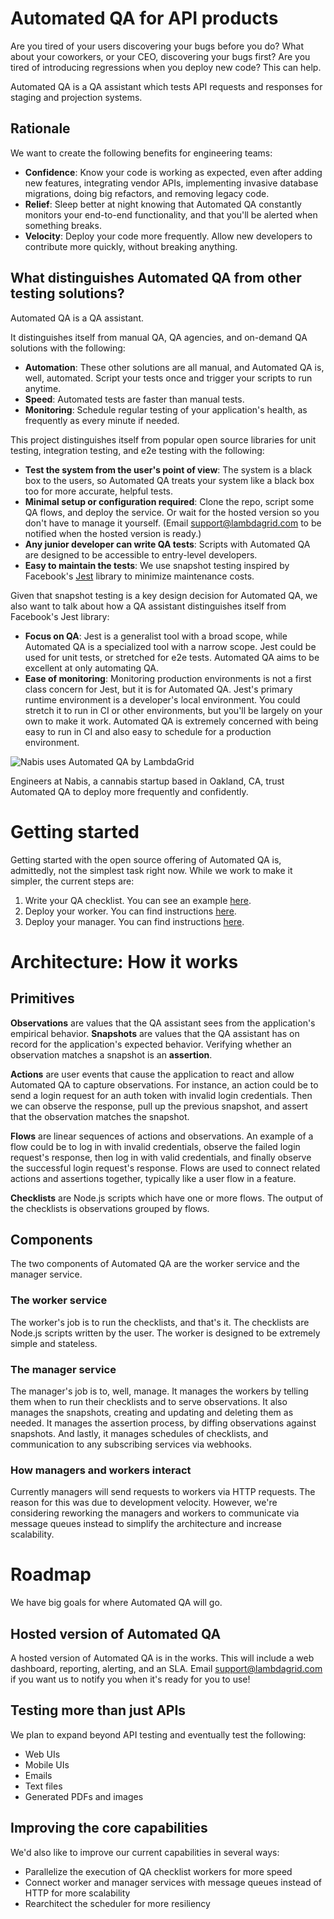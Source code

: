 # Automated QA for API products

Are you tired of your users discovering your bugs before you do? What about your coworkers, or your CEO, discovering your bugs first? Are you tired of introducing regressions when you deploy new code? This can help.

Automated QA is a QA assistant which tests API requests and responses for staging and projection systems.

## Rationale

We want to create the following benefits for engineering teams:
* **Confidence**: Know your code is working as expected, even after adding new features, integrating vendor APIs, implementing invasive database migrations, doing big refactors, and removing legacy code.
* **Relief**: Sleep better at night knowing that Automated QA constantly monitors your end-to-end functionality, and that you'll be alerted when something breaks.
* **Velocity**: Deploy your code more frequently. Allow new developers to contribute more quickly, without breaking anything.

## What distinguishes Automated QA from other testing solutions?

Automated QA is a QA assistant.

It distinguishes itself from manual QA, QA agencies, and on-demand QA solutions with the following:
* **Automation**: These other solutions are all manual, and Automated QA is, well, automated. Script your tests once and trigger your scripts to run anytime.
* **Speed**: Automated tests are faster than manual tests.
* **Monitoring**: Schedule regular testing of your application's health, as frequently as every minute if needed.

This project distinguishes itself from popular open source libraries for unit testing, integration testing, and e2e testing with the following:
* **Test the system from the user's point of view**: The system is a black box to the users, so Automated QA treats your system like a black box too for more accurate, helpful tests.
* **Minimal setup or configuration required**: Clone the repo, script some QA flows, and deploy the service. Or wait for the hosted version so you don't have to manage it yourself. (Email <support@lambdagrid.com> to be notified when the hosted version is ready.)
* **Any junior developer can write QA tests**: Scripts with Automated QA are designed to be accessible to entry-level developers.
* **Easy to maintain the tests**: We use snapshot testing inspired by Facebook's [Jest](https://jestjs.io/) library to minimize maintenance costs.

Given that snapshot testing is a key design decision for Automated QA, we also want to talk about how a QA assistant distinguishes itself from Facebook's Jest library:
* **Focus on QA**: Jest is a generalist tool with a broad scope, while Automated QA is a specialized tool with a narrow scope. Jest could be used for unit tests, or stretched for e2e tests. Automated QA aims to be excellent at only automating QA.
* **Ease of monitoring**: Monitoring production environments is not a first class concern for Jest, but it is for Automated QA. Jest's primary runtime environment is a developer's local environment. You could stretch it to run in CI or other environments, but you'll be largely on your own to make it work. Automated QA is extremely concerned with being easy to run in CI and also easy to schedule for a production environment.

<img src="https://i.imgur.com/wCPlswA.png" alt="Nabis uses Automated QA by LambdaGrid" style="max-width:400px;"/>

Engineers at Nabis, a cannabis startup based in Oakland, CA, trust Automated QA to deploy more frequently and confidently.

# Getting started

Getting started with the open source offering of Automated QA is, admittedly, not the simplest task right now. While we work to make it simpler, the current steps are:

1. Write your QA checklist. You can see an example [here](https://github.com/lambdagrid/automated-qa-test).
2. Deploy your worker. You can find instructions [here](https://github.com/lambdagrid/automated-qa-worker).
3. Deploy your manager. You can find instructions [here](https://github.com/lambdagrid/automated-qa-manager).

# Architecture: How it works

## Primitives

**Observations** are values that the QA assistant sees from the application's empirical behavior. **Snapshots** are values that the QA assistant has on record for the application's expected behavior. Verifying whether an observation matches a snapshot is an **assertion**.

**Actions** are user events that cause the application to react and allow Automated QA to capture observations. For instance, an action could be to send a login request for an auth token with invalid login credentials. Then we can observe the response, pull up the previous snapshot, and assert that the observation matches the snapshot.

**Flows** are linear sequences of actions and observations. An example of a flow could be to log in with invalid credentials, observe the failed login request's response, then log in with valid credentials, and finally observe the successful login request's response. Flows are used to connect related actions and assertions together, typically like a user flow in a feature.

**Checklists** are Node.js scripts which have one or more flows. The output of the checklists is observations grouped by flows.

## Components

The two components of Automated QA are the worker service and the manager service.

### The worker service

The worker's job is to run the checklists, and that's it. The checklists are Node.js scripts written by the user. The worker is designed to be extremely simple and stateless.

### The manager service

The manager's job is to, well, manage. It manages the workers by telling them when to run their checklists and to serve observations. It also manages the snapshots, creating and updating and deleting them as needed. It manages the assertion process, by diffing observations against snapshots. And lastly, it manages schedules of checklists, and communication to any subscribing services via webhooks.

### How managers and workers interact

Currently managers will send requests to workers via HTTP requests. The reason for this was due to development velocity. However, we're considering reworking the managers and workers to communicate via message queues instead to simplify the architecture and increase scalability.

# Roadmap

We have big goals for where Automated QA will go.

## Hosted version of Automated QA

A hosted version of Automated QA is in the works. This will include a web dashboard, reporting, alerting, and an SLA. Email <support@lambdagrid.com> if you want us to notify you when it's ready for you to use!

## Testing more than just APIs

We plan to expand beyond API testing and eventually test the following:
* Web UIs
* Mobile UIs
* Emails
* Text files
* Generated PDFs and images

## Improving the core capabilities

We'd also like to improve our current capabilities in several ways:
* Parallelize the execution of QA checklist workers for more speed
* Connect worker and manager services with message queues instead of HTTP for more scalability
* Rearchitect the scheduler for more resiliency
